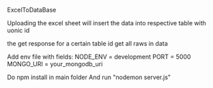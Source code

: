 ExcelToDataBase

Uploading the excel sheet will insert the data into respective table with uonic id

the get response for a certain table id get all raws in data

Add env file with fields: NODE_ENV = development PORT = 5000 MONGO_URI = your_mongodb_uri

Do npm install in main folder And run "nodemon server.js"